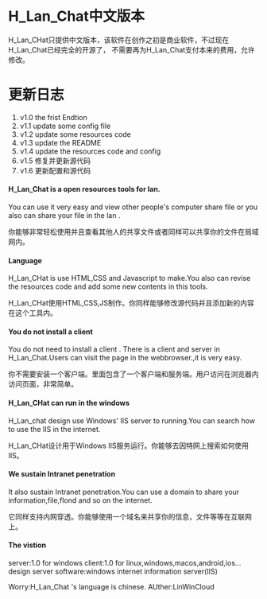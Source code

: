 # H_Lan_Chat中文版本
H_Lan_CHat只提供中文版本，该软件在创作之初是商业软件，不过现在H_Lan_Chat已经完全的开源了，
不需要再为H_Lan_Chat支付本来的费用，允许修改。

#  更新日志
1. v1.0   the frist Endtion
2. v1.1   update some config file
3. v1.2   update some resources code
4. v1.3   update the README
5. v1.4   update the resources code and config
6. v1.5   修复并更新源代码
7. v1.6   更新配置和源代码


#### H_Lan_Chat is a open resources tools for lan.
You can use it very easy and view other people's computer share file
or you also can share your file in the lan .

你能够非常轻松使用并且查看其他人的共享文件或者同样可以共享你的文件在局域网内。

#### Language
H_Lan_CHat is use HTML,CSS and Javascript to make.You also can revise
the resources code and add some new contents in this tools.

H_Lan_CHat使用HTML,CSS,JS制作。你同样能够修改源代码并且添加新的内容在这个工具内。

#### You do not install a client
You do not need to install a client . There is a client and server in 
H_Lan_Chat.Users can visit the page in the webbrowser.,it is very easy.

你不需要安装一个客户端。里面包含了一个客户端和服务端。用户访问在浏览器内访问页面，非常简单。

#### H_Lan_CHat can run in the windows
H_Lan_chat design use Windows' IIS server to running.You can search how
to use the IIS in the internet.

H_Lan_CHat设计用于Windows IIS服务运行。你能够去因特网上搜索如何使用IIS。

#### We sustain Intranet penetration
It also sustain Intranet penetration.You can use a domain to share your
information,file,flond and so on the internet.

它同样支持内网穿透。你能够使用一个域名来共享你的信息，文件等等在互联网上。

#### The vistion 
server:1.0 for windows
client:1.0 for linux,windows,macos,android,ios...
design server software:windows internet information server(IIS) 

Worry:H_Lan_Chat 's language is chinese.
AUther:LinWinCloud
